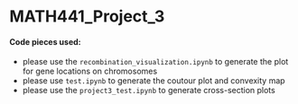 # MATH441_Project_3
#### Code pieces used:
- please use the `recombination_visualization.ipynb` to generate the plot for gene locations on chromosomes
- please use `test.ipynb` to generate the coutour plot and convexity map
- please use the `project3_test.ipynb` to generate cross-section plots

